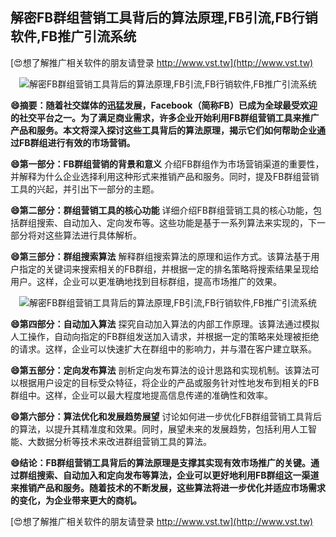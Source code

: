 ## **解密FB群组营销工具背后的算法原理,FB引流,FB行销软件,FB推广引流系统**

[😍想了解推广相关软件的朋友请登录 http://www.vst.tw](http://www.vst.tw)

 <center><img src="https://vst.tw/MP4/tuiguang/png/3.png" alt="解密FB群组营销工具背后的算法原理,FB引流,FB行销软件,FB推广引流系统"></center>

**😄摘要：随着社交媒体的迅猛发展，Facebook（简称FB）已成为全球最受欢迎的社交平台之一。为了满足商业需求，许多企业开始利用FB群组营销工具来推广产品和服务。本文将深入探讨这些工具背后的算法原理，揭示它们如何帮助企业通过FB群组进行有效的市场营销。**

**😄第一部分：FB群组营销的背景和意义**
介绍FB群组作为市场营销渠道的重要性，并解释为什么企业选择利用这种形式来推销产品和服务。同时，提及FB群组营销工具的兴起，并引出下一部分的主题。

**😄第二部分：群组营销工具的核心功能**
详细介绍FB群组营销工具的核心功能，包括群组搜索、自动加入、定向发布等。这些功能是基于一系列算法来实现的，下一部分将对这些算法进行具体解析。

**😄第三部分：群组搜索算法**
解释群组搜索算法的原理和运作方式。该算法基于用户指定的关键词来搜索相关的FB群组，并根据一定的排名策略将搜索结果呈现给用户。这样，企业可以更准确地找到目标群组，提高市场推广的效果。

 <center><img src="https://vst.tw/MP4/tuiguang/png/6.png" alt="解密FB群组营销工具背后的算法原理,FB引流,FB行销软件,FB推广引流系统"></center>

**😄第四部分：自动加入算法**
探究自动加入算法的内部工作原理。该算法通过模拟人工操作，自动向指定的FB群组发送加入请求，并根据一定的策略来处理被拒绝的请求。这样，企业可以快速扩大在群组中的影响力，并与潜在客户建立联系。

**😄第五部分：定向发布算法**
剖析定向发布算法的设计思路和实现机制。该算法可以根据用户设定的目标受众特征，将企业的产品或服务针对性地发布到相关的FB群组中。这样，企业可以最大程度地提高信息传递的准确性和效率。

**😄第六部分：算法优化和发展趋势展望**
讨论如何进一步优化FB群组营销工具背后的算法，以提升其精准度和效果。同时，展望未来的发展趋势，包括利用人工智能、大数据分析等技术来改进群组营销工具的算法。

**😄结论：FB群组营销工具背后的算法原理是支撑其实现有效市场推广的关键。通过群组搜索、自动加入和定向发布等算法，企业可以更好地利用FB群组这一渠道来推销产品和服务。随着技术的不断发展，这些算法将进一步优化并适应市场需求的变化，为企业带来更大的商机。**

[😍想了解推广相关软件的朋友请登录 http://www.vst.tw](http://www.vst.tw)



